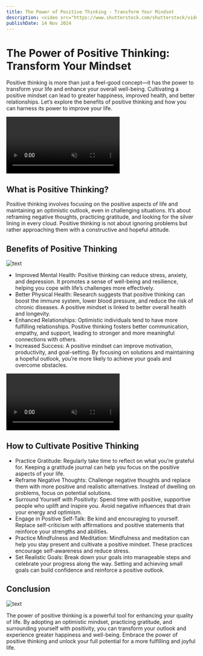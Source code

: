 ```yaml
---
title: The Power of Positive Thinking - Transform Your Mindset
description: <video src="https://www.shutterstock.com/shutterstock/videos/3434489259/preview/stock-footage-creative-office-professional-female-programmer-uses-headphones-working-on-desktop-computer.webm" controls autoplay muted> muted </video> Discover the benefits of positive thinking and learn how to cultivate a more optimistic mindset for a happier life.
publishDate: 14 Nov 2024
---
```

# The Power of Positive Thinking: Transform Your Mindset
Positive thinking is more than just a feel-good concept—it has the power to transform your life and enhance your overall well-being. Cultivating a positive mindset can lead to greater happiness, improved health, and better relationships. Let’s explore the benefits of positive thinking and how you can harness its power to improve your life.

<video src="https://www.shutterstock.com/shutterstock/videos/1098940941/preview/stock-footage-graphic-designer-drawing-sketches-logo-design-the-concept-of-a-new-brand-professional-creative.webm"  controls muted muted></video>

## What is Positive Thinking?
Positive thinking involves focusing on the positive aspects of life and maintaining an optimistic outlook, even in challenging situations. It’s about reframing negative thoughts, practicing gratitude, and looking for the silver lining in every cloud. Positive thinking is not about ignoring problems but rather approaching them with a constructive and hopeful attitude.

## Benefits of Positive Thinking

![text](https://picsum.photos/800/800)


 * Improved Mental Health: Positive thinking can reduce stress, anxiety, and depression. It promotes a sense of well-being and resilience, helping you cope with life’s challenges more effectively.
 * Better Physical Health: Research suggests that positive thinking can boost the immune system, lower blood pressure, and reduce the risk of chronic diseases. A positive mindset is linked to better overall health and longevity.
 * Enhanced Relationships: Optimistic individuals tend to have more fulfilling relationships. Positive thinking fosters better communication, empathy, and support, leading to stronger and more meaningful connections with others.
 * Increased Success: A positive mindset can improve motivation, productivity, and goal-setting. By focusing on solutions and maintaining a hopeful outlook, you’re more likely to achieve your goals and overcome obstacles.

<video src="https://www.shutterstock.com/shutterstock/videos/1093881551/preview/stock-footage-ui-designer-sketches-the-user-interface-of-a-web-application-for-a-mobile-phone-a-developer.webm"  controls muted muted></video>

## How to Cultivate Positive Thinking
 * Practice Gratitude: Regularly take time to reflect on what you’re grateful for. Keeping a gratitude journal can help you focus on the positive aspects of your life.
 * Reframe Negative Thoughts: Challenge negative thoughts and replace them with more positive and realistic alternatives. Instead of dwelling on problems, focus on potential solutions.
 * Surround Yourself with Positivity: Spend time with positive, supportive people who uplift and inspire you. Avoid negative influences that drain your energy and optimism.
 * Engage in Positive Self-Talk: Be kind and encouraging to yourself. Replace self-criticism with affirmations and positive statements that reinforce your strengths and abilities.
 * Practice Mindfulness and Meditation: Mindfulness and meditation can help you stay present and cultivate a positive mindset. These practices encourage self-awareness and reduce stress.
 * Set Realistic Goals: Break down your goals into manageable steps and celebrate your progress along the way. Setting and achieving small goals can build confidence and reinforce a positive outlook.

## Conclusion

![text](https://picsum.photos/800/800)

The power of positive thinking is a powerful tool for enhancing your quality of life. By adopting an optimistic mindset, practicing gratitude, and surrounding yourself with positivity, you can transform your outlook and experience greater happiness and well-being. Embrace the power of positive thinking and unlock your full potential for a more fulfilling and joyful life.
